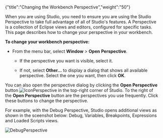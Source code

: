 {"title":"Changing the Workbench Perspective","weight":"50"} 

When you are using Studio, you need to ensure you are using the Studio Perspective to take full advantage of all of Studio's features. A Perspective is a collection of Eclipse views and editors, configured for specific tasks. This page describes how to change your perspective in your workbench.

**To change your workbench perspective:**

*   From the menu bar, select **Window** > **Open** **Perspective**.
    
    *   If the perspective you want is visible, select it.
        
    *   If not, select **Other...** to display a dialog that shows all available perspective. Select the one you want, then click **OK**.
        

You can also open the perspective dialog by clicking the **Open Perspective** button ![IconPerspective](/Images/appc/download/attachments/30083016/IconPerspective.png) in the top-right corner of Studio. To the right of the **Open Perspective** button are the perspectives you use frequently. Click these buttons to change the perspective.

For example, with the Debug Perspective, Studio opens additional views as shown in the sceenshot below: Debug, Variables, Breakpoints, Expressions and Loaded Scripts views.

![DebugPerspective](/Images/appc/download/attachments/30083016/DebugPerspective.png)
